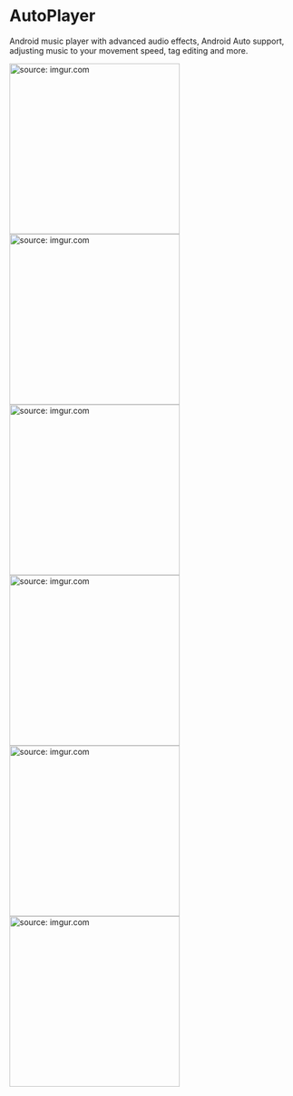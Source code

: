 # AutoPlayer
Android music player with advanced audio effects, Android Auto support, adjusting music to your movement speed, tag editing and more.

<a href="https://imgur.com/NqRRn3y"><img src="https://i.imgur.com/NqRRn3y.jpg" title="source: imgur.com" width="300"/></a>
<a href="https://imgur.com/bY7YueM"><img src="https://i.imgur.com/bY7YueM.jpg" title="source: imgur.com" width="300"/></a>
<a href="https://imgur.com/w1baoSH"><img src="https://i.imgur.com/w1baoSH.jpg" title="source: imgur.com" width="300"/></a>
<a href="https://imgur.com/JS6xq2g"><img src="https://i.imgur.com/JS6xq2g.jpg" title="source: imgur.com" width="300"/></a>
<a href="https://imgur.com/JubcxFP"><img src="https://i.imgur.com/JubcxFP.jpg" title="source: imgur.com" width="300"/></a>
<a href="https://imgur.com/YOWd93Y"><img src="https://i.imgur.com/YOWd93Y.jpg" title="source: imgur.com" width="300"/></a>
